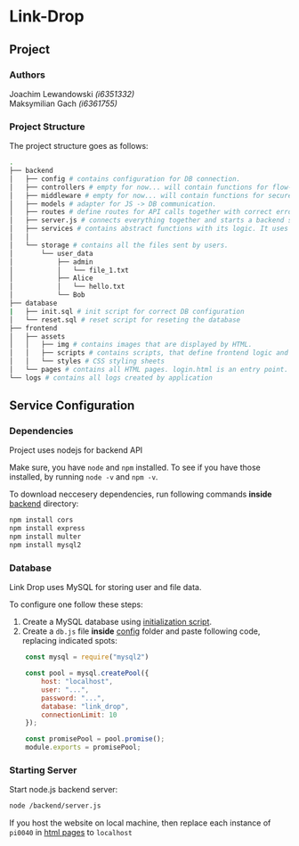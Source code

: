 # Link-Drop

## Project 

### Authors

Joachim Lewandowski *(i6351332)*  
Maksymilian Gach *(i6361755)*

### Project Structure

The project structure goes as follows:

```bash
.
├── backend
│   ├── config # contains configuration for DB connection.
│   ├── controllers # empty for now... will contain functions for flow-control tasks.
│   ├── middleware # empty for now... will contain functions for secure server-client communication.
│   ├── models # adapter for JS -> DB communication.
│   ├── routes # define routes for API calls together with correct error indication.
│   ├── server.js # connects everything together and starts a backend services.
│   ├── services # contains abstract functions with its logic. It uses less abstract modules for lower-level operations - it manages them. 
│   │
│   └── storage # contains all the files sent by users. 
│       └── user_data
│           ├── admin
│           │   └── file_1.txt
│           ├── Alice
│           │   └── hello.txt
│           └── Bob
├── database
|   ├── init.sql # init script for correct DB configuration
│   └── reset.sql # reset script for reseting the database
├── frontend
│   ├── assets
│   │   ├── img # contains images that are displayed by HTML. 
│   │   ├── scripts # contains scripts, that define frontend logic and backend direct API calls. 
│   │   └── styles # CSS styling sheets
│   └── pages # contains all HTML pages. login.html is an entry point.
└── logs # contains all logs created by application
```

## Service Configuration

### Dependencies

Project uses nodejs for backend API

Make sure, you have `node` and `npm` installed. 
To see if you have those installed, by running `node -v` and `npm -v`.

To download neccesery dependencies, run following commands **inside** [backend](./backend/) directory:

```bash
npm install cors 
npm install express
npm install multer
npm install mysql2
```

### Database

Link Drop uses MySQL for storing user and file data. 

To configure one follow these steps:

1. Create a MySQL database using [initialization script](./database/init.sql).
2. Create a `db.js` file **inside** [config](./backend/config/) folder and paste following code, replacing indicated spots:
```js
    const mysql = require("mysql2")

    const pool = mysql.createPool({
        host: "localhost",
        user: "...",
        password: "...",
        database: "link_drop",
        connectionLimit: 10
    });

    const promisePool = pool.promise();
    module.exports = promisePool;
```

### Starting Server 

Start node.js backend server:
```bash
node /backend/server.js
```

If you host the website on local machine, then replace each instance of `pi0040` in [html pages](./frontend/pages/) to `localhost`


